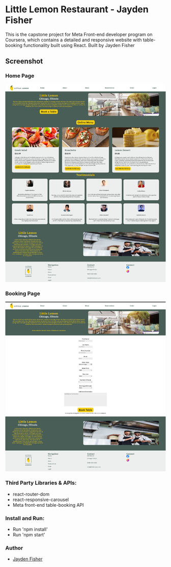 # Little Lemon Restaurant - Jayden Fisher

This is the capstone project for Meta Front-end developer program on Coursera, which contains a detailed and responsive website with table-booking functionality built using React.
Built by Jayden Fisher

## Screenshot

### Home Page

![Homepage Screenshot](./home-page.png)

### Booking Page

![Booking Screenshot](./reservation.png)


### Third Party Libraries & APIs:

- react-router-dom
- react-responsive-carousel
- Meta front-end table-booking API

### Install and Run:
- Run 'npm install'
- Run 'npm start'

### Author

- [Jayden Fisher](https://github.com/JaydenF56)
